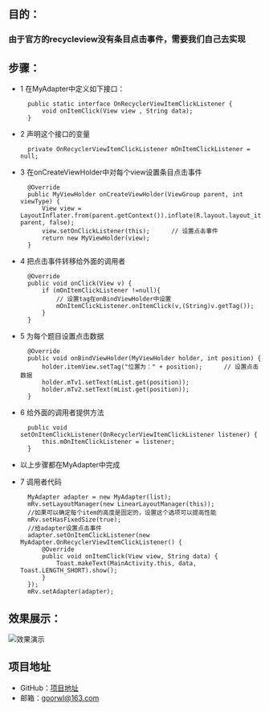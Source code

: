 ## 目的：
### 由于官方的recycleview没有条目点击事件，需要我们自己去实现
## 步骤：
* 1 在MyAdapter中定义如下接口：
	
        public static interface OnRecyclerViewItemClickListener {
            void onItemClick(View view , String data);
        }
* 2 声明这个接口的变量

		private OnRecyclerViewItemClickListener mOnItemClickListener = null;
* 3 在onCreateViewHolder中对每个view设置条目点击事件

	    @Override
	    public MyViewHolder onCreateViewHolder(ViewGroup parent, int viewType) {
	        View view = LayoutInflater.from(parent.getContext()).inflate(R.layout.layout_item, parent, false);
	        view.setOnClickListener(this);		// 设置点击事件
	        return new MyViewHolder(view);
	    }
* 4 把点击事件转移给外面的调用者

	    @Override
	    public void onClick(View v) {
	        if (mOnItemClickListener !=null){
	            // 设置tag在onBindViewHolder中设置
	            mOnItemClickListener.onItemClick(v,(String)v.getTag());
	        }
	    }
* 5 为每个题目设置点击数据

	    @Override
	    public void onBindViewHolder(MyViewHolder holder, int position) {
	        holder.itemView.setTag("位置为：" + position);		// 设置点击数据
	        holder.mTv1.setText(mList.get(position));
	        holder.mTv2.setText(mList.get(position));
	    }
* 6 给外面的调用者提供方法
	
	    public void setOnItemClickListener(OnRecyclerViewItemClickListener listener) {
	        this.mOnItemClickListener = listener;
	    }
* 以上步骤都在MyAdapter中完成
* 7 调用者代码

        MyAdapter adapter = new MyAdapter(list);
        mRv.setLayoutManager(new LinearLayoutManager(this));
        //如果可以确定每个item的高度是固定的，设置这个选项可以提高性能
        mRv.setHasFixedSize(true);
		//给adapter设置点击事件
        adapter.setOnItemClickListener(new MyAdapter.OnRecyclerViewItemClickListener() {
            @Override
            public void onItemClick(View view, String data) {
                Toast.makeText(MainActivity.this, data, Toast.LENGTH_SHORT).show();
            }
        });
        mRv.setAdapter(adapter);
## 效果展示：
![效果演示](http://i.imgur.com/4ESzgu3.gif)
## 项目地址
* GitHub：[项目地址](https://github.com/Goorwl/RecycleviewClick)
* 邮箱：[goorwl@163.com]()